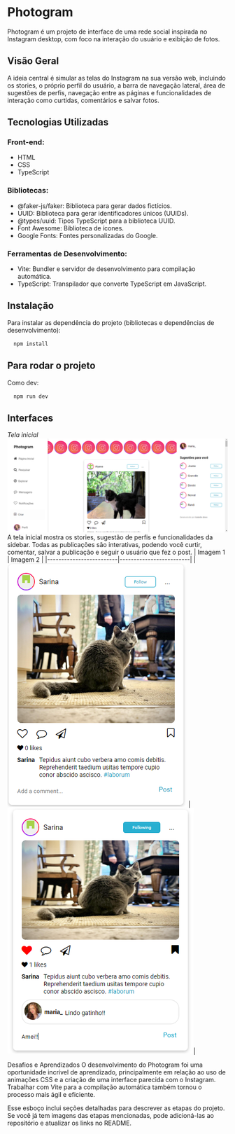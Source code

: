 # Photogram

Photogram é um projeto de interface de uma rede social inspirada no Instagram desktop, com foco na interação do usuário e exibição de fotos.

## Visão Geral

A ideia central é simular as telas do Instagram na sua versão web, incluindo os stories, o próprio perfil do usuário, a barra de navegação lateral, área de sugestões de perfis, navegação entre as páginas e funcionalidades de interação como curtidas, comentários e salvar fotos.

## Tecnologias Utilizadas

### Front-end:

- HTML
- CSS
- TypeScript

### Bibliotecas:

- @faker-js/faker: Biblioteca para gerar dados fictícios.
- UUID: Biblioteca para gerar identificadores únicos (UUIDs).
- @types/uuid: Tipos TypeScript para a biblioteca UUID.
- Font Awesome: Biblioteca de ícones.
- Google Fonts: Fontes personalizadas do Google.

### Ferramentas de Desenvolvimento:

- Vite: Bundler e servidor de desenvolvimento para compilação automática.
- TypeScript: Transpilador que converte TypeScript em JavaScript.

## Instalação

Para instalar as dependência do projeto (bibliotecas e dependências de desenvolvimento):

```bash
  npm install
```

## Para rodar o projeto

Como dev:

```bash
  npm run dev
```

## Interfaces

_Tela inicial_
![](image.png)
A tela inicial mostra os stories, sugestão de perfis e funcionalidades da sidebar. Todas as publicações são interativas, podendo você curtir, comentar, salvar a publicação e seguir o usuário que fez o post.
| Imagem 1 | Imagem 2 |
|-------------------------|-------------------------|
| ![](image-2.png) | ![](image-3.png)|

Desafios e Aprendizados
O desenvolvimento do Photogram foi uma oportunidade incrível de aprendizado, principalmente em relação ao uso de animações CSS e a criação de uma interface parecida com o Instagram. Trabalhar com Vite para a compilação automática também tornou o processo mais ágil e eficiente.

Esse esboço inclui seções detalhadas para descrever as etapas do projeto. Se você já tem imagens das etapas mencionadas, pode adicioná-las ao repositório e atualizar os links no README.
